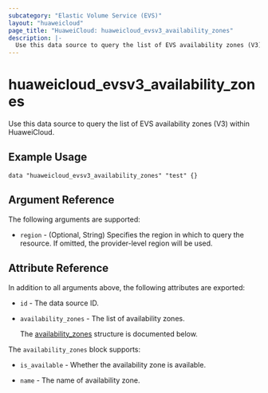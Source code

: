 ```yaml
---
subcategory: "Elastic Volume Service (EVS)"
layout: "huaweicloud"
page_title: "HuaweiCloud: huaweicloud_evsv3_availability_zones"
description: |-
  Use this data source to query the list of EVS availability zones (V3) within HuaweiCloud.
---
```


# huaweicloud_evsv3_availability_zones

Use this data source to query the list of EVS availability zones (V3) within HuaweiCloud.

## Example Usage

```hcl
data "huaweicloud_evsv3_availability_zones" "test" {}
```

## Argument Reference

The following arguments are supported:

* `region` - (Optional, String) Specifies the region in which to query the resource.
  If omitted, the provider-level region will be used.

## Attribute Reference

In addition to all arguments above, the following attributes are exported:

* `id` - The data source ID.

* `availability_zones` - The list of availability zones.

  The [availability_zones](#availability_zones_struct) structure is documented below.

<a name="availability_zones_struct"></a>
The `availability_zones` block supports:

* `is_available` - Whether the availability zone is available.

* `name` - The name of availability zone.
